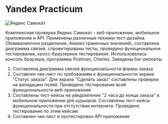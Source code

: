 # Yandex Practicum
![Яндекс Самокат](https://user-images.githubusercontent.com/106471275/170872688-dac8899f-31ce-4c29-a0bc-7b13313670a4.png)

Комплексная проверка Яндекс Самокат - веб-приложение, мобильное приложение и API. Применены различные техники тест-дизайна (Эквивалентное разделение, Анализ граничных значений), составлена диаграмма связей, спроектированы тесты, проведено функциональное тестирование, кросс-браузерное тестирование. Использовалась консоль браузера, программы Postman, Charles. Заведены баг-репорты.
1. Составлена диаграмма связей функциональности формы заказа
2. Составлен чек-лист по требованиям к функциональности экрана "Статус заказа". Для экрана "Сделать заказ" составлены проверки на валидацию полей. Проведено тестирование всей функциональности веб-приложения
3. Составлены тест-кейсы на уведомление "2 часа до конца заказа" в мобильном приложении для курьеров. Составлены тест-кейсы функциональности при отстутствии интернета. Проведено тестирование по этим кейсам.
4. Составлен чек-лист и протестирован API приложения
